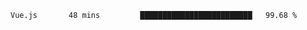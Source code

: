 <!--START_SECTION:waka-->
```text
Vue.js       48 mins         █████████████████████████   99.68 % 
```
<!--END_SECTION:waka-->
